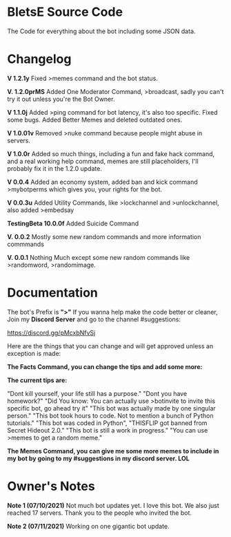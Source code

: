 # BletsE Source Code
The Code for everything about the bot including some JSON data.

# Changelog

**V 1.2.1y**
Fixed >memes command and the bot status.

**V. 1.2.0prMS**
Added One Moderator Command, >broadcast, sadly you can't try it out unless you're the Bot Owner.

**V 1.1.0j**
Added >ping command for bot latency, it's also too specific. Fixed some bugs. Added Better Memes and deleted outdated ones.

**V 1.0.01v**
Removed >nuke command because people might abuse in servers.

**V 1.0.0r**
Added so much things, including a fun and fake hack command, and a real working help command, memes are still placeholders, I'll probably fix it in the 1.2.0 update.

**V 0.0.4**
Added an economy system, added ban and kick command >mybotperms which gives you, your rights for the bot.

**V 0.0.3u**
Added Utility Commands, like >lockchannel and >unlockchannel, also added >embedsay

**TestingBeta 10.0.0f**
  Added Suicide Command

**V. 0.0.2**
Mostly some new random commands and more information commmands

**V. 0.0.1**
Nothing Much except some new random commands like >randomword, >randomimage.


# Documentation
The bot's Prefix is **">"**
If you wanna help make the code better or
cleaner, Join my **Discord Server** and go to the channel #suggestions:

https://discord.gg/pMcxbNfvSj


Here are the things that you can change and will get approved unless an exception is made:


**The Facts Command, you can change the tips and add some more:**

**The current tips are:**

"Dont kill yourself, your life still has a purpose."
"Dont you have homework?"
"Did You know: You can actually use >botinvite to invite this specific bot, go ahead try it"
"This bot was actually made by one singular person."
"This bot took hours to code. Not to mention a bunch of Python tutorials."
"This bot was coded in Python",
"THISFLIP got banned from Secret Hideout 2.0."
"This bot is still a work in progress."
"You can use >memes to get a random meme."


**The Memes Command, you can give me some more memes to include in my bot by going to my #suggestions in my discord server. LOL**


# Owner's Notes

**Note 1 (07/10/2021)**
Not much bot updates yet. I love this bot. We also just reached 17 servers. Thank you to the people who invited the bot.

**Note 2 (07/11/2021)**
Working on one gigantic bot update.
